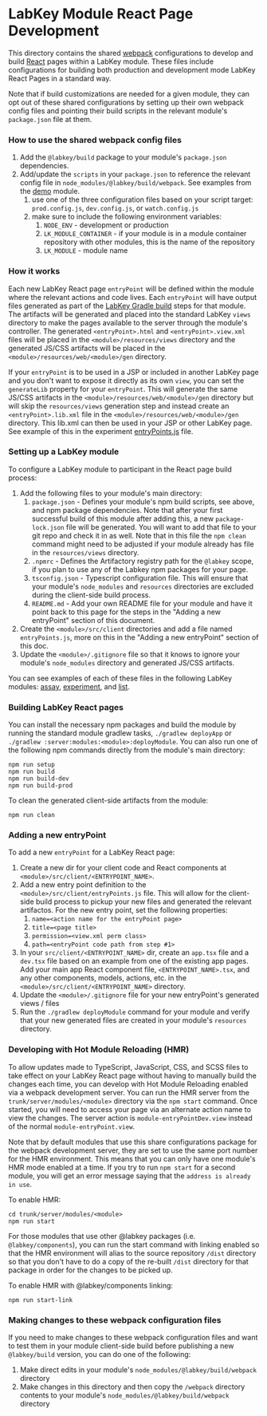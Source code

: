 # LabKey Module React Page Development

This directory contains the shared [webpack] configurations to develop and build
[React] pages within a LabKey module. These files include configurations for
building both production and development mode LabKey React Pages in a standard way.

Note that if build customizations are needed for a given module, they can opt out of these shared
configurations by setting up their own webpack config files and pointing their build scripts in the
relevant module's `package.json` file at them.

### How to use the shared webpack config files

1. Add the `@labkey/build` package to your module's `package.json` dependencies.
1. Add/update the `scripts` in your `package.json` to reference the relevant config file in
    `node_modules/@labkey/build/webpack`. See examples from the [demo] module.
    1. use one of the three configuration files based on your script target: `prod.config.js`, `dev.config.js`,
        or `watch.config.js`
    1. make sure to include the following environment variables:
        1.  `NODE_ENV` - development or production
        1. `LK_MODULE_CONTAINER` - if your module is in a module container repository with other modules,
            this is the name of the repository
        1.  `LK_MODULE` - module name

### How it works

Each new LabKey React page `entryPoint` will be defined within the module where the relevant actions
and code lives. Each `entryPoint` will have output files generated as part of the
[LabKey Gradle build] steps for that module. The artifacts will be generated and placed into the
standard LabKey `views` directory to make the pages available to the server through the module's
controller. The generated `<entryPoint>.html` and `<entryPoint>.view.xml` files will be placed in the
`<module>/resources/views` directory and the generated JS/CSS artifacts will be placed in the
`<module>/resources/web/<module>/gen` directory.

If your `entryPoint` is to be used in a JSP or included in another LabKey page and you don't want to expose it
directly as its own `view`, you can set the `generateLib` property for your `entryPoint`. This will generate
the same JS/CSS artifacts in the `<module>/resources/web/<module>/gen` directory but will skip the `resources/views`
generation step and instead create an `<entryPoint>.lib.xml` file in the `<module>/resources/web/<module>/gen` directory.
This lib.xml can then be used in your JSP or other LabKey page. See example of this in the experiment [entryPoints.js]
file.

### Setting up a LabKey module

To configure a LabKey module to participant in the React page build process:
1. Add the following files to your module's main directory:
    1. `package.json` - Defines your module's npm build scripts, see above, and npm package dependencies.
        Note that after your first successful build of this module after adding this,
        a new `package-lock.json` file will be generated. You will want to add that file to your git repo
        and check it in as well. Note that in this file the `npm clean` command might need to be adjusted
        if your module already has file in the `resources/views` directory.
    1. `.npmrc` - Defines the Artifactory registry path for the `@labkey` scope, if you
        plan to use any of the Labkey npm packages for your page.
    1. `tsconfig.json` - Typescript configuration file. This will ensure that your module's `node_modules`
        and `resources` directories are excluded during the client-side build process.
    1. `README.md` - Add your own README file for your module and have it point back to this page
        for the steps in the "Adding a new entryPoint" section of this document.
1. Create the `<module>/src/client` directories and add a file named `entryPoints.js`, more on this in
    the "Adding a new entryPoint" section of this doc.
    <!---
    1. Update your module's `build.gradle` file to add a line so that it's `npmInstall` command is dependent
        on the `npmInstall` command finishing at the platform repository level. See example at
        `platform/experiment/build.gradle`.
    --->
1. Update the `<module>/.gitignore` file so that it knows to ignore your module's `node_modules` directory
    and generated JS/CSS artifacts.

You can see examples of each of these files in the following LabKey modules:
[assay], [experiment], and [list].

### Building LabKey React pages

You can install the necessary npm packages and build the module by running the standard module
gradlew tasks, `./gradlew deployApp` or `./gradlew :server:modules:<module>:deployModule`.
You can also run one of the following npm commands directly from the module's main directory:
```
npm run setup
npm run build
npm run build-dev
npm run build-prod
```

To clean the generated client-side artifacts from the module:
```
npm run clean
```

### Adding a new entryPoint

To add a new `entryPoint` for a LabKey React page:
1. Create a new dir for your client code and React components at `<module>/src/client/<ENTRYPOINT_NAME>`.
1. Add a new entry point definition to the `<module>/src/client/entryPoints.js` file. This will allow
    for the client-side build process to pickup your new files and generated the relevant artifactos.
    For the new entry point, set the following properties:
    1. `name=<action name for the entryPoint page>`
    1. `title=<page title>`
    1. `permission=<view.xml perm class>`
    1. `path=<entryPoint code path from step #1>`
1. In your `src/client/<ENTRYPOINT_NAME>` dir, create an `app.tsx` file and a `dev.tsx` file based on
    an example from one of the existing app pages. Add your main app React component file,
    `<ENTRYPOINT_NAME>.tsx`, and any other components, models, actions,
    etc. in the `<module>/src/client/<ENTRYPOINT_NAME>` directory.
1. Update the `<module>/.gitignore` file for your new entryPoint's generated views / files
1. Run the `./gradlew deployModule` command for your module and verify that your new generated files
    are created in your module's `resources` directory.

### Developing with Hot Module Reloading (HMR)

To allow updates made to TypeScript, JavaScript, CSS, and SCSS files to take effect on your LabKey
React page without having to manually build the changes each time, you can develop with Hot Module
Reloading enabled via a webpack development server. You can run the HMR server from the
`trunk/server/modules/<module>` directory via the `npm start` command. Once started, you
will need to access your page via an alternate action name to view the changes. The server action
is `module-entryPointDev.view` instead of the normal `module-entryPoint.view`.

Note that by default modules that use this share configurations package for the webpack development
server, they are set to use the same port number for the HMR environment. This means that you can only
have one module's HMR mode enabled at a time. If you try to run `npm start` for a second module, you
will get an error message saying that the `address is already in use`.

To enable HMR:
```
cd trunk/server/modules/<module>
npm run start
```

For those modules that use other @labkey packages (i.e. `@labkey/components`), you can run the start command
with linking enabled so that the HMR environment will alias to the source repository `/dist` directory so that
you don't have to do a copy of the re-built `/dist` directory for that package in order for the changes to be
picked up.

To enable HMR with @labkey/components linking:
```
npm run start-link
```

### Making changes to these webpack configuration files

If you need to make changes to these webpack configuration files and want to test them in your module client-side
build before publishing a new `@labkey/build` version, you can do one of the following:

1. Make direct edits in your module's `node_modules/@labkey/build/webpack` directory
2. Make changes in this directory and then copy the `/webpack` directory contents to your module's
    `node_modules/@labkey/build/webpack` directory

[React]: https://reactjs.org
[webpack]: https://webpack.js.org/
[LabKey Gradle build]: https://www.labkey.org/Documentation/wiki-page.view?name=gradleBuild
[assay]: https://github.com/LabKey/platform/tree/develop/assay
[experiment]: https://github.com/LabKey/platform/tree/develop/experiment
[list]: https://github.com/LabKey/platform/tree/develop/list
[demo]: https://github.com/LabKey/tutorialModules/blob/develop/demo/package.json
[entryPoints.js]: https://github.com/LabKey/platform/blob/develop/experiment/src/client/entryPoints.js
